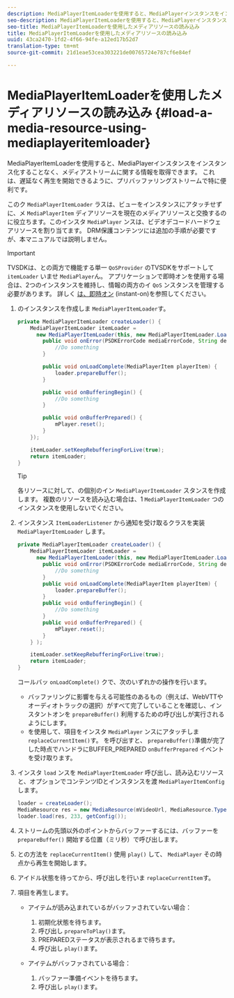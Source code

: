 ```yaml
---
description: MediaPlayerItemLoaderを使用すると、MediaPlayerインスタンスをインスタンス化することなく、メディアストリームに関する情報を取得できます。 これは、遅延なく再生を開始できるように、プリバッファリングストリームで特に便利です。
seo-description: MediaPlayerItemLoaderを使用すると、MediaPlayerインスタンスをインスタンス化することなく、メディアストリームに関する情報を取得できます。 これは、遅延なく再生を開始できるように、プリバッファリングストリームで特に便利です。
seo-title: MediaPlayerItemLoaderを使用したメディアリソースの読み込み
title: MediaPlayerItemLoaderを使用したメディアリソースの読み込み
uuid: 43ca2470-1fd2-4f66-94fe-a12ed17b52d7
translation-type: tm+mt
source-git-commit: 21d1eae53cea303221de00765724e787cf6e84ef

---
```



# MediaPlayerItemLoaderを使用したメディアリソースの読み込み {#load-a-media-resource-using-mediaplayeritemloader}

MediaPlayerItemLoaderを使用すると、MediaPlayerインスタンスをインスタンス化することなく、メディアストリームに関する情報を取得できます。 これは、遅延なく再生を開始できるように、プリバッファリングストリームで特に便利です。

このク `MediaPlayerItemLoader` ラスは、ビューをインスタンスにアタッチせずに、メ `MediaPlayerItem` ディアリソースを現在のメディアリソースと交換するのに役立ちます。このインスタ `MediaPlayer` ンスは、ビデオデコードハードウェアリソースを割り当てます。 DRM保護コンテンツには追加の手順が必要ですが、本マニュアルでは説明しません。

>[!IMPORTANT]
>
>TVSDKは、との両方で機能する単一 `QoSProvider` のTVSDKをサポートして `itemLoader` いませ `MediaPlayer`ん。 アプリケーションで即時オンを使用する場合は、2つのインスタンスを維持し、情報の両方のイ `QoS` ンスタンスを管理する必要があります。 詳しく [は、即時オン](../../content-playback-options/buffering-configuration/c-psdk-android-2.7-instant-on.md) (instant-on)を参照してください。

1. のインスタンスを作成しま `MediaPlayerItemLoader`す。

   ```java
   private MediaPlayerItemLoader createLoader() { 
       MediaPlayerItemLoader itemLoader =   
         new MediaPlayerItemLoader(this, new MediaPlayerItemLoader.LoaderListener() { 
           public void onError(PSDKErrorCode mediaErrorCode, String description) { 
               //Do something 
           } 
   
           public void onLoadComplete(MediaPlayerItem playerItem) { 
               loader.prepareBuffer(); 
           } 
   
           public void onBufferingBegin() { 
               //Do something 
           } 
   
           public void onBufferPrepared() { 
               mPlayer.reset(); 
           }  
       }); 
   
       itemLoader.setKeepRebufferingForLive(true); 
       return itemLoader; 
   } 
   ```

   >[!TIP]
   >
   >各リソースに対して、の個別のイン `MediaPlayerItemLoader` スタンスを作成します。 複数のリソースを読み込む場合は、1 `MediaPlayerItemLoader` つのインスタンスを使用しないでください。

1. インスタンス `ItemLoaderListener` から通知を受け取るクラスを実装 `MediaPlayerItemLoader` します。

   ```java
   private MediaPlayerItemLoader createLoader() { 
       MediaPlayerItemLoader itemLoader =   
         new MediaPlayerItemLoader(this, new MediaPlayerItemLoader.LoaderListener() { 
           public void onError(PSDKErrorCode mediaErrorCode, String description) { 
               //Do something 
           } 
           public void onLoadComplete(MediaPlayerItem playerItem) { 
               loader.prepareBuffer(); 
           } 
           public void onBufferingBegin() { 
               //Do something 
           } 
           public void onBufferPrepared() { 
               mPlayer.reset(); 
           }  
       } ); 
   
       itemLoader.setKeepRebufferingForLive(true); 
       return itemLoader; 
   }
   ```

   コールバッ `onLoadComplete()` クで、次のいずれかの操作を行います。

   * バッファリングに影響を与える可能性のあるもの（例えば、WebVTTやオーディオトラックの選択）がすべて完了していることを確認し、インスタントオンを `prepareBuffer()` 利用するための呼び出しが実行されるようにします。
   * を使用して、項目をインスタ `MediaPlayer` ンスにアタッチしま `replaceCurrentItem()`す。
   を呼び出すと、 `prepareBuffer()`準備が完了した時点でハンドラにBUFFER_PREPARED `onBufferPrepared` イベントを受け取ります。

1. インスタ `load` ンスを `MediaPlayerItemLoader` 呼び出し、読み込むリソースと、オプションでコンテンツIDとインスタンスを渡 `MediaPlayerItemConfig` します。

   ```java
   loader = createLoader(); 
   MediaResource res = new MediaResource(mVideoUrl, MediaResource.Type.HLS, metadata); 
   loader.load(res, 233, getConfig());
   ```

1. ストリームの先頭以外のポイントからバッファーするには、バッファーを `prepareBuffer()` 開始する位置（ミリ秒）で呼び出します。
1. との方法を `replaceCurrentItem()` 使用 `play()` して、 `MediaPlayer` その時点から再生を開始します。
1. アイドル状態を待ってから、呼び出しを行いま `replaceCurrentItem`す。
1. 項目を再生します。

   * アイテムが読み込まれているがバッファされていない場合：

      1. 初期化状態を待ちます。
      1. 呼び出し `prepareToPlay()`ます。
      1. PREPAREDステータスが表示されるまで待ちます。
      1. 呼び出し `play()`ます。
   * アイテムがバッファされている場合：

      1. バッファー準備イベントを待ちます。
      1. 呼び出し `play()`ます。
